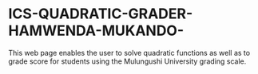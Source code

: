 # ICS-QUADRATIC-GRADER-HAMWENDA-MUKANDO-
This web page enables the user to solve quadratic functions as well as to grade score for students using the Mulungushi University grading scale.
